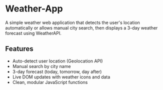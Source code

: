 # Weather-App
A simple weather web application that detects the user's location automatically or allows manual city search, then displays a 3-day weather forecast using WeatherAPI.

## Features
- Auto-detect user location (Geolocation API)
- Manual search by city name
- 3-day forecast (today, tomorrow, day after)
- Live DOM updates with weather icons and data
- Clean, modular JavaScript functions

